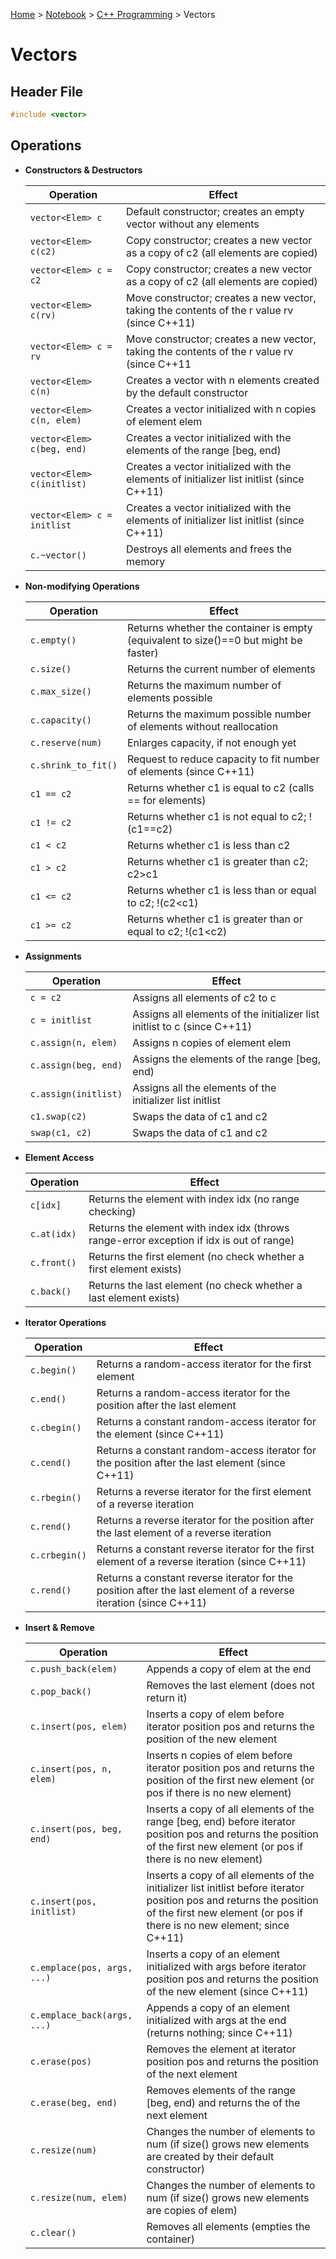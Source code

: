 <a href="../../">Home</a> > <a href="../notebook">Notebook</a> > <a href="./">C++ Programming</a> > Vectors

# Vectors



## Header File

```cpp
#include <vector>
```



## Operations

* **Constructors & Destructors**

  | Operation                   | Effect                                                       |
  | --------------------------- | ------------------------------------------------------------ |
  | `vector<Elem> c`            | Default constructor; creates an empty vector without any elements |
  | `vector<Elem> c(c2)`        | Copy constructor; creates a new vector as a copy of c2 (all elements are copied) |
  | `vector<Elem> c = c2`       | Copy constructor; creates a new vector as a copy of c2 (all elements are copied) |
  | `vector<Elem> c(rv)`        | Move constructor; creates a new vector, taking the contents of the r value rv (since C++11) |
  | `vector<Elem> c = rv`       | Move constructor; creates a new vector, taking the contents of the r value rv (since C++11 |
  | `vector<Elem> c(n)`         | Creates a vector with n elements created by the default constructor |
  | `vector<Elem> c(n, elem)`   | Creates a vector initialized with n copies of element elem   |
  | `vector<Elem> c(beg, end)`  | Creates a vector initialized with the elements of the range [beg, end) |
  | `vector<Elem> c(initlist)`  | Creates a vector initialized with the elements of initializer list initlist (since C++11) |
  | `vector<Elem> c = initlist` | Creates a vector initialized with the elements of initializer list initlist (since C++11) |
  | `c.~vector()`               | Destroys all elements and frees the memory                   |

* **Non-modifying Operations**

  | Operation           | Effect                                                       |
  | ------------------- | ------------------------------------------------------------ |
  | `c.empty()`         | Returns whether the container is empty  (equivalent to size()==0 but might be faster) |
  | `c.size()`          | Returns the current number of elements                       |
  | `c.max_size()`      | Returns the maximum number of elements possible              |
  | `c.capacity()`      | Returns the maximum possible number of elements without reallocation |
  | `c.reserve(num)`    | Enlarges capacity, if not enough yet                         |
  | `c.shrink_to_fit()` | Request to reduce capacity to fit number of elements  (since C++11) |
  | `c1 == c2`          | Returns whether c1 is equal to c2 (calls == for elements)    |
  | `c1 != c2`          | Returns whether c1 is not equal to c2; !(c1==c2)             |
  | `c1 < c2`           | Returns whether c1 is less than c2                           |
  | `c1 > c2`           | Returns whether c1 is greater than c2; c2>c1                 |
  | `c1 <= c2`          | Returns whether c1 is less than or equal to c2; !(c2<c1)     |
  | `c1 >= c2`          | Returns whether c1 is greater than or equal to c2; !(c1<c2)  |

* **Assignments**

  | Operation            | Effect                                                       |
  | -------------------- | ------------------------------------------------------------ |
  | `c = c2`             | Assigns all elements of c2 to c                              |
  | `c = initlist`       | Assigns all elements of the initializer list initlist to c (since C++11) |
  | `c.assign(n, elem)`  | Assigns n copies of element elem                             |
  | `c.assign(beg, end)` | Assigns the elements of the range [beg, end)                 |
  | `c.assign(initlist)` | Assigns all the elements of the initializer list initlist    |
  | `c1.swap(c2)`        | Swaps the data of c1 and c2                                  |
  | `swap(c1, c2)`       | Swaps the data of c1 and c2                                  |

* **Element Access**

  | Operation   | Effect                                                       |
  | ----------- | ------------------------------------------------------------ |
  | `c[idx]`    | Returns the element with index idx (no range checking)       |
  | `c.at(idx)` | Returns the element with index idx (throws range-error  exception if idx is out of range) |
  | `c.front()` | Returns the first element (no check whether a first element exists) |
  | `c.back()`  | Returns the last element (no check whether a last element exists) |

* **Iterator Operations**

  | Operation     | Effect                                                       |
  | ------------- | ------------------------------------------------------------ |
  | `c.begin()`   | Returns a random-access iterator for the first element       |
  | `c.end()`     | Returns a random-access iterator for the position after the last element |
  | `c.cbegin()`  | Returns a constant random-access iterator for the  element (since C++11) |
  | `c.cend()`    | Returns a constant random-access iterator for the position after the last element (since C++11) |
  | `c.rbegin()`  | Returns a reverse iterator for the first element of a reverse iteration |
  | `c.rend()`    | Returns a reverse iterator for the position after the last  element of a reverse iteration |
  | `c.crbegin()` | Returns a constant reverse iterator for the first element of a  reverse iteration (since C++11) |
  | `c.rend()`    | Returns a constant reverse iterator for the position after the last element of a reverse iteration (since C++11) |

* **Insert & Remove**

  | Operation                   | Effect                                                       |
  | --------------------------- | ------------------------------------------------------------ |
  | `c.push_back(elem)`         | Appends a copy of elem at the end                            |
  | `c.pop_back()`              | Removes the last element (does not return it)                |
  | `c.insert(pos, elem)`       | Inserts a copy of elem before iterator position pos and returns the position of the new element |
  | `c.insert(pos, n, elem)`    | Inserts n copies of elem before iterator position pos and returns the position of the first new element (or pos if there is no new element) |
  | `c.insert(pos, beg, end)`   | Inserts a copy of all elements of the range [beg, end) before iterator position pos and returns the position of the first new element (or pos if there is no new element) |
  | `c.insert(pos, initlist)`   | Inserts a copy of all elements of the initializer list  initlist before iterator position pos and returns the position of the first new element (or pos if there is no new element; since C++11) |
  | `c.emplace(pos, args, ...)` | Inserts a copy of an element initialized with args before iterator position pos and returns the position of the new element (since C++11) |
  | `c.emplace_back(args, ...)` | Appends a copy of an element initialized with args at the end (returns nothing; since C++11) |
  | `c.erase(pos)`              | Removes the element at iterator position pos and returns the position of the next element |
  | `c.erase(beg, end)`         | Removes elements of the range [beg, end) and returns the of the next element |
  | `c.resize(num)`             | Changes the number of elements to num (if size() grows new elements are created by their default constructor) |
  | `c.resize(num, elem)`       | Changes the number of elements to num (if size() grows new elements are copies of elem) |
  | `c.clear()`                 | Removes all elements (empties the container)                 |